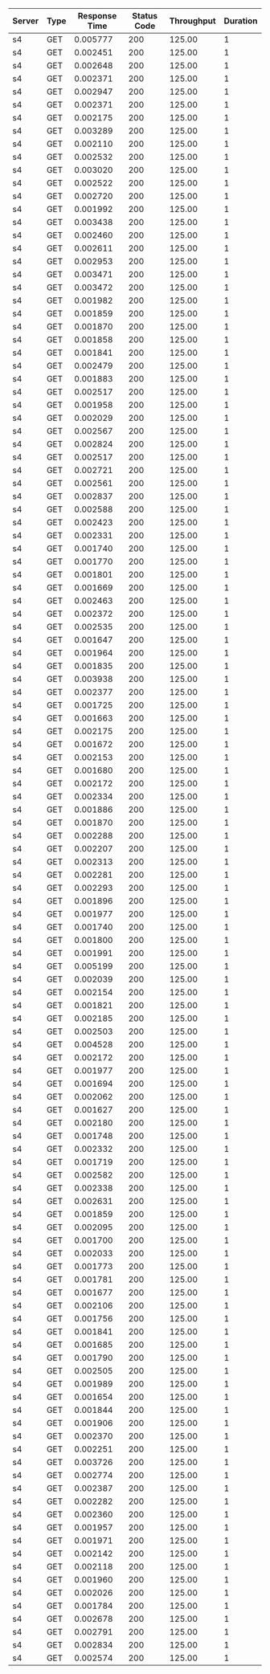 | Server | Type | Response Time | Status Code | Throughput | Duration |
|--------|------|---------------|-------------|------------|----------|
| s4 | GET | 0.005777 | 200 | 125.00 | 1 |
| s4 | GET | 0.002451 | 200 | 125.00 | 1 |
| s4 | GET | 0.002648 | 200 | 125.00 | 1 |
| s4 | GET | 0.002371 | 200 | 125.00 | 1 |
| s4 | GET | 0.002947 | 200 | 125.00 | 1 |
| s4 | GET | 0.002371 | 200 | 125.00 | 1 |
| s4 | GET | 0.002175 | 200 | 125.00 | 1 |
| s4 | GET | 0.003289 | 200 | 125.00 | 1 |
| s4 | GET | 0.002110 | 200 | 125.00 | 1 |
| s4 | GET | 0.002532 | 200 | 125.00 | 1 |
| s4 | GET | 0.003020 | 200 | 125.00 | 1 |
| s4 | GET | 0.002522 | 200 | 125.00 | 1 |
| s4 | GET | 0.002720 | 200 | 125.00 | 1 |
| s4 | GET | 0.001992 | 200 | 125.00 | 1 |
| s4 | GET | 0.003438 | 200 | 125.00 | 1 |
| s4 | GET | 0.002460 | 200 | 125.00 | 1 |
| s4 | GET | 0.002611 | 200 | 125.00 | 1 |
| s4 | GET | 0.002953 | 200 | 125.00 | 1 |
| s4 | GET | 0.003471 | 200 | 125.00 | 1 |
| s4 | GET | 0.003472 | 200 | 125.00 | 1 |
| s4 | GET | 0.001982 | 200 | 125.00 | 1 |
| s4 | GET | 0.001859 | 200 | 125.00 | 1 |
| s4 | GET | 0.001870 | 200 | 125.00 | 1 |
| s4 | GET | 0.001858 | 200 | 125.00 | 1 |
| s4 | GET | 0.001841 | 200 | 125.00 | 1 |
| s4 | GET | 0.002479 | 200 | 125.00 | 1 |
| s4 | GET | 0.001883 | 200 | 125.00 | 1 |
| s4 | GET | 0.002517 | 200 | 125.00 | 1 |
| s4 | GET | 0.001958 | 200 | 125.00 | 1 |
| s4 | GET | 0.002029 | 200 | 125.00 | 1 |
| s4 | GET | 0.002567 | 200 | 125.00 | 1 |
| s4 | GET | 0.002824 | 200 | 125.00 | 1 |
| s4 | GET | 0.002517 | 200 | 125.00 | 1 |
| s4 | GET | 0.002721 | 200 | 125.00 | 1 |
| s4 | GET | 0.002561 | 200 | 125.00 | 1 |
| s4 | GET | 0.002837 | 200 | 125.00 | 1 |
| s4 | GET | 0.002588 | 200 | 125.00 | 1 |
| s4 | GET | 0.002423 | 200 | 125.00 | 1 |
| s4 | GET | 0.002331 | 200 | 125.00 | 1 |
| s4 | GET | 0.001740 | 200 | 125.00 | 1 |
| s4 | GET | 0.001770 | 200 | 125.00 | 1 |
| s4 | GET | 0.001801 | 200 | 125.00 | 1 |
| s4 | GET | 0.001669 | 200 | 125.00 | 1 |
| s4 | GET | 0.002463 | 200 | 125.00 | 1 |
| s4 | GET | 0.002372 | 200 | 125.00 | 1 |
| s4 | GET | 0.002535 | 200 | 125.00 | 1 |
| s4 | GET | 0.001647 | 200 | 125.00 | 1 |
| s4 | GET | 0.001964 | 200 | 125.00 | 1 |
| s4 | GET | 0.001835 | 200 | 125.00 | 1 |
| s4 | GET | 0.003938 | 200 | 125.00 | 1 |
| s4 | GET | 0.002377 | 200 | 125.00 | 1 |
| s4 | GET | 0.001725 | 200 | 125.00 | 1 |
| s4 | GET | 0.001663 | 200 | 125.00 | 1 |
| s4 | GET | 0.002175 | 200 | 125.00 | 1 |
| s4 | GET | 0.001672 | 200 | 125.00 | 1 |
| s4 | GET | 0.002153 | 200 | 125.00 | 1 |
| s4 | GET | 0.001680 | 200 | 125.00 | 1 |
| s4 | GET | 0.002172 | 200 | 125.00 | 1 |
| s4 | GET | 0.002334 | 200 | 125.00 | 1 |
| s4 | GET | 0.001886 | 200 | 125.00 | 1 |
| s4 | GET | 0.001870 | 200 | 125.00 | 1 |
| s4 | GET | 0.002288 | 200 | 125.00 | 1 |
| s4 | GET | 0.002207 | 200 | 125.00 | 1 |
| s4 | GET | 0.002313 | 200 | 125.00 | 1 |
| s4 | GET | 0.002281 | 200 | 125.00 | 1 |
| s4 | GET | 0.002293 | 200 | 125.00 | 1 |
| s4 | GET | 0.001896 | 200 | 125.00 | 1 |
| s4 | GET | 0.001977 | 200 | 125.00 | 1 |
| s4 | GET | 0.001740 | 200 | 125.00 | 1 |
| s4 | GET | 0.001800 | 200 | 125.00 | 1 |
| s4 | GET | 0.001991 | 200 | 125.00 | 1 |
| s4 | GET | 0.005199 | 200 | 125.00 | 1 |
| s4 | GET | 0.002039 | 200 | 125.00 | 1 |
| s4 | GET | 0.002154 | 200 | 125.00 | 1 |
| s4 | GET | 0.001821 | 200 | 125.00 | 1 |
| s4 | GET | 0.002185 | 200 | 125.00 | 1 |
| s4 | GET | 0.002503 | 200 | 125.00 | 1 |
| s4 | GET | 0.004528 | 200 | 125.00 | 1 |
| s4 | GET | 0.002172 | 200 | 125.00 | 1 |
| s4 | GET | 0.001977 | 200 | 125.00 | 1 |
| s4 | GET | 0.001694 | 200 | 125.00 | 1 |
| s4 | GET | 0.002062 | 200 | 125.00 | 1 |
| s4 | GET | 0.001627 | 200 | 125.00 | 1 |
| s4 | GET | 0.002180 | 200 | 125.00 | 1 |
| s4 | GET | 0.001748 | 200 | 125.00 | 1 |
| s4 | GET | 0.002332 | 200 | 125.00 | 1 |
| s4 | GET | 0.001719 | 200 | 125.00 | 1 |
| s4 | GET | 0.002582 | 200 | 125.00 | 1 |
| s4 | GET | 0.002338 | 200 | 125.00 | 1 |
| s4 | GET | 0.002631 | 200 | 125.00 | 1 |
| s4 | GET | 0.001859 | 200 | 125.00 | 1 |
| s4 | GET | 0.002095 | 200 | 125.00 | 1 |
| s4 | GET | 0.001700 | 200 | 125.00 | 1 |
| s4 | GET | 0.002033 | 200 | 125.00 | 1 |
| s4 | GET | 0.001773 | 200 | 125.00 | 1 |
| s4 | GET | 0.001781 | 200 | 125.00 | 1 |
| s4 | GET | 0.001677 | 200 | 125.00 | 1 |
| s4 | GET | 0.002106 | 200 | 125.00 | 1 |
| s4 | GET | 0.001756 | 200 | 125.00 | 1 |
| s4 | GET | 0.001841 | 200 | 125.00 | 1 |
| s4 | GET | 0.001685 | 200 | 125.00 | 1 |
| s4 | GET | 0.001790 | 200 | 125.00 | 1 |
| s4 | GET | 0.002505 | 200 | 125.00 | 1 |
| s4 | GET | 0.001989 | 200 | 125.00 | 1 |
| s4 | GET | 0.001654 | 200 | 125.00 | 1 |
| s4 | GET | 0.001844 | 200 | 125.00 | 1 |
| s4 | GET | 0.001906 | 200 | 125.00 | 1 |
| s4 | GET | 0.002370 | 200 | 125.00 | 1 |
| s4 | GET | 0.002251 | 200 | 125.00 | 1 |
| s4 | GET | 0.003726 | 200 | 125.00 | 1 |
| s4 | GET | 0.002774 | 200 | 125.00 | 1 |
| s4 | GET | 0.002387 | 200 | 125.00 | 1 |
| s4 | GET | 0.002282 | 200 | 125.00 | 1 |
| s4 | GET | 0.002360 | 200 | 125.00 | 1 |
| s4 | GET | 0.001957 | 200 | 125.00 | 1 |
| s4 | GET | 0.001971 | 200 | 125.00 | 1 |
| s4 | GET | 0.002142 | 200 | 125.00 | 1 |
| s4 | GET | 0.002118 | 200 | 125.00 | 1 |
| s4 | GET | 0.001960 | 200 | 125.00 | 1 |
| s4 | GET | 0.002026 | 200 | 125.00 | 1 |
| s4 | GET | 0.001784 | 200 | 125.00 | 1 |
| s4 | GET | 0.002678 | 200 | 125.00 | 1 |
| s4 | GET | 0.002791 | 200 | 125.00 | 1 |
| s4 | GET | 0.002834 | 200 | 125.00 | 1 |
| s4 | GET | 0.002574 | 200 | 125.00 | 1 |
